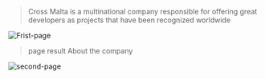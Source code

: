 

> Cross Malta is a multinational company responsible for offering great developers as projects that have been recognized worldwide

![Frist-page](https://user-images.githubusercontent.com/81580725/126886184-ad8c1f14-c2e9-42b7-afe6-6935787309ab.png)

> page result About the company

![second-page](https://user-images.githubusercontent.com/81580725/126886218-742b7f0d-2a6e-4fd2-9c0f-288fa15a2865.png)


